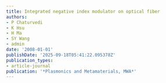 ```yaml
---
title: Integrated negative index modulator on optical fiber
authors:
- P Chaturvedi
- K Hsu
- H Ma
- SY Wang
- admin
date: '2008-01-01'
publishDate: '2025-09-18T05:41:22.095378Z'
publication_types:
- article-journal
publication: '*Plasmonics and Metamaterials, MWA*'
---
```

